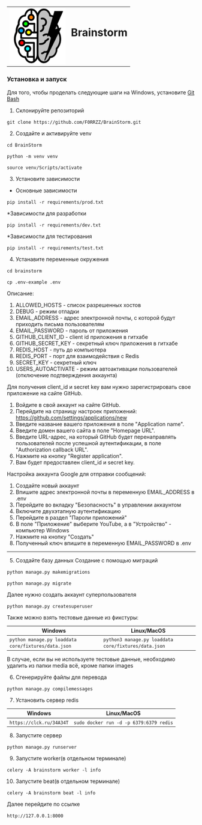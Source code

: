 <table>
  <tr>
    <td>
      <img src="assets/logo.jpg" alt="logo" width="150"/>
    </td>
    <td>
      <h1 style="padding-bottom: 40px;">Brainstorm</h1>
    </td>
  </tr>
</table>

### Установка и запуск

Для того, чтобы проделать следующие шаги на Windows, установите [Git Bash](https://gitforwindows.org/)

1. Склонируйте репозиторий

```shell
git clone https://github.com/F0RRZZ/BrainStorm.git
```
2. Создайте и активируйте venv

```shell
cd BrainStorm
```
```shell
python -m venv venv
```
```shell
source venv/Scripts/activate
``` 

3. Установите зависимости

* Основные зависимости

```shell
pip install -r requirements/prod.txt
``` 

*Зависимости для разработки

```shell
pip install -r requirements/dev.txt
```

*Зависимости для тестирования

```shell
pip install -r requirements/test.txt
```

4. Устанавите переменные окружения

```shell
cd brainstorm
```
```shell
cp .env-example .env
```

Описание:
1. ALLOWED_HOSTS - список разрешенных хостов
2. DEBUG - режим отладки
3. EMAIL_ADDRESS - адрес электронной почты, с которой будут приходить письма пользователям
4. EMAIL_PASSWORD - пароль от приложения
5. GITHUB_CLIENT_ID - client id приложения в гитхабе
6. GITHUB_SECRET_KEY - секретный ключ приложения в гитхабе
7. REDIS_HOST - путь до компьютера
8. REDIS_PORT - порт для взаимодействия с Redis
9. SECRET_KEY - секретный ключ
10. USERS_AUTOACTIVATE - режим автоактивации пользователей (отключение подтверждения аккаунта)


Для получения client_id и secret key вам нужно зарегистрировать свое приложение на сайте GitHub.
1. Войдите в свой аккаунт на сайте GitHub.
2. Перейдите на страницу настроек приложений: https://github.com/settings/applications/new
3. Введите название вашего приложения в поле "Application name".
4. Введите домен вашего сайта в поле "Homepage URL".
5. Введите URL-адрес, на который GitHub будет перенаправлять пользователей после успешной аутентификации, в поле "Authorization callback URL".
6. Нажмите на кнопку "Register application".
7. Вам будет предоставлен client_id и secret key.

Настройка аккаунта Google для отправки сообщений:
1. Создайте новый аккаунт
2. Впишите адрес электронной почты в переменную EMAIL_ADDRESS в .env
3. Перейдите во вкладку "Безопасность" в управлении аккаунтом
4. Включите двухэтапную аутентификацию
5. Перейдите в раздел "Пароли приложений"
6. В поле "Приложение" выберите YouTube, а в "Устройство" - компьютер Windows
7. Нажмите на кнопку "Создать"
8. Полученный ключ впишите в переменную EMAIL_PASSWORD в .env

---

5. Создайте базу данных
Создание с помощью миграций

```shell
python manage.py makemigrations
```
```shell
python manage.py migrate
```

Далее нужно создать аккаунт суперпользователя

```shell
python manage.py createsuperuser
```

Также можно взять тестовые данные из фикстуры:

| Windows                                | Linux/MacOS                             |
|----------------------------------------|-----------------------------------------|
| ```python manage.py loaddata core/fixtures/data.json``` | ```python3 manage.py loaddata core/fixtures/data.json``` |

В случае, если вы не используете тестовые данные, необходимо удалить из папки media всё, кроме папки images

6. Сгенерируйте файлы для перевода

```shell
python manage.py compilemessages
``` 

7. Установить сервер redis

| Windows                      | Linux/MacOS                                |
|------------------------------|--------------------------------------------|
| ```https://clck.ru/34A34T``` | ```sudo docker run -d -p 6379:6379 redis```|


8. Запустите сервер

```shell
python manage.py runserver
```


9. Запустите worker(в отдельном терминале)

```shell
celery -A brainstorm worker -l info
```

10. Запустите beat(в отдельном терминале)

```shell
celery -A brainstorm beat -l info
```

Далее перейдите по ссылке 
```
http://127.0.0.1:8000
```
